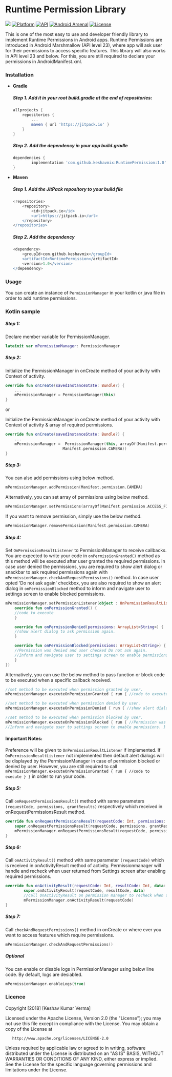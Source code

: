# Runtime Permission Library
[![](https://jitpack.io/v/keshavmix/RuntimePermission.svg)](https://jitpack.io/#keshavmix/RuntimePermission)
[![Platform](https://img.shields.io/badge/platform-android-blue.svg)](http://developer.android.com/index.html)
[![API](https://img.shields.io/badge/API-15%2B-blue.svg?style=flat)](https://android-arsenal.com/api?level=15)
[![Android Arsenal](https://img.shields.io/badge/Android%20Arsenal-Runtime%20Permission-orange.svg?style=flat)](https://android-arsenal.com/details/1/7097)
[![License](https://img.shields.io/badge/license-Apache%202-4EB1BA.svg?style=flat-square)](https://www.apache.org/licenses/LICENSE-2.0.html)

This is one of the most easy to use and developer friendly library to implement Runtime Permissions in Android apps. Runtime Permissions are introduced in Android Marshmallow (API level 23), where app will ask user for their permissions to access specific features. This library will also works in API level 23 and below. For this, you are still required to declare your permissions in AndroidManifest.xml.

### Installation

* **Gradle**

	##### Step 1. Add it in your root build.gradle at the end of repositories:
	```gradle
  allprojects {
		repositories {
			...
			maven { url 'https://jitpack.io' }
		}
	}
	```

	 ##### Step 2. Add the dependency in your app build.gradle
	```gradle
  dependencies {
	        implementation 'com.github.keshavmix:RuntimePermission:1.0'
	}
	```

* **Maven**

	##### Step 1. Add the JitPack repository to your build file
	```gradle
	<repositories>
		<repository>
		    <id>jitpack.io</id>
		    <url>https://jitpack.io</url>
		</repository>
	</repositories>
	```

	##### Step 2. Add the dependency
	```gradle
  	<dependency>
	    <groupId>com.github.keshavmix</groupId>
	    <artifactId>RuntimePermission</artifactId>
	    <version>1.0</version>
	</dependency>

	```
	
### Usage
You can create an instance of `PermissionManager` in your kotlin or java file in order to add runtime permissions.

### Kotlin sample
##### Step 1:
Declare member variable for PermissionManager.

```kotlin
lateinit var mPermissionManager: PermissionManager
```

##### Step 2:
Initialize the PermissionManager in onCreate method of your activity with Context of activity.

```kotlin
override fun onCreate(savedInstanceState: Bundle?) {
	...
	mPermissionManager = PermissionManager(this)
}
```

or

Initialize the PermissionManager in onCreate method of your activity with Context of activity & array of required permissions.
```kotlin
override fun onCreate(savedInstanceState: Bundle?) {
	...
	mPermissionManager =  PermissionManager(this, arrayOf(Manifest.permission.WRITE_EXTERNAL_STORAGE,
					     Manifest.permission.CAMERA))
}
```

##### Step 3:
You can also add permissions using below method.
```kotlin 
mPermissionManager.addPermission(Manifest.permission.CAMERA)
```

Alternatively, you can set array of permissions using below method.

```kotlin
mPermissionManager.setPermissions(arrayOf(Manifest.permission.ACCESS_FINE_LOCATION)
```

If you want to remove permission, simply use the below method.
```kotlin 
mPermissionManager.removePermission(Manifest.permission.CAMERA)
```

##### Step 4:
Set ```OnPermissionResultListener``` to PermissionManager to receive callbacks.	You are expected to write your code in ```onPermissionGranted()``` method as this method will be executed after user granted the required permissions. In case user denied the permissions, you are required to show alert dialog or snackbar to ask required permissions again with ```mPermissionManager.checkAndRequestPermissions()``` method. In case user opted 'Do not ask again' checkbox, you are also required to show an alert dialog in ```onPermissionBlocked``` method to inform and navigate user to settings screen to enable blocked permissions.

```kotlin
mPermissionManager.setPermissionListener(object : OnPermissionResultListener {
    override fun onPermissionGranted() {
	//code to execute
    }

    override fun onPermissionDenied(permissions: ArrayList<String>) {
	//show alert dialog to ask permission again.
    }

    override fun onPermissionBlocked(permissions: ArrayList<String>) {
	//Permission was denied and user checked Do not ask again. 
	//Inform and navigate user to settings screen to enable permissions.
    }
})
```

Alternatively, you can use the below method to pass function or block code to be executed when a specific callback received.
```kotlin
//set method to be executed when permission granted by user.
mPermissionManager.executeOnPermissionGranted { run { //code to execute } }

//set method to be executed when permission denied by user.
mPermissionManager.executeOnPermissionDenied { run { //show alert dialog to ask permission again. } }

//set method to be executed when permission blocked by user.
mPermissionManager.executeOnPermissionBlocked { run { //Permission was denied and user checked Do not ask again. 
//Inform and navigate user to settings screen to enable permissions. } }
```	

#### Important Notes:
Preference will be given to ```OnPermissionResultListener``` if implemented. 
If ```OnPermissionResultListener``` not implemented then default alert dialogs will be displayed by the PermissionManager in case of permission blocked or denied by user. 
However, you are still required to call ``` mPermissionManager.executeOnPermissionGranted { run { //code to execute } }``` in order to run your code.

##### Step 5:
Call ```onRequestPermissionsResult()``` method with same parameters ```(requestCode, permissions, grantResults)``` respectively which received in onRequestPermissionsResult method.
```kotlin
override fun onRequestPermissionsResult(requestCode: Int, permissions: Array<String>, grantResults: IntArray) {
	super.onRequestPermissionsResult(requestCode, permissions, grantResults)
	mPermissionManager.onRequestPermissionsResult(requestCode, permissions, grantResults)
}
```

##### Step 6:
Call ```onActivityResult()``` method with same parameter ```(requestCode)``` which is received in onActivityResult method of activity. Permissionmanager will handle and recheck when user returned from Settings screen after enabling required permissions.
```kotlin 
override fun onActivityResult(requestCode: Int, resultCode: Int, data: Intent?) {
        super.onActivityResult(requestCode, resultCode, data)
        //call OnActivityResult on permission manager to recheck when user returned from Settings screen.
        mPermissionManager.onActivityResult(requestCode)
}
```

##### Step 7:
Call ```checkAndRequestPermissions()``` method in onCreate or where ever you want to access features which require permissions.
```kotlin
mPermissionManager.checkAndRequestPermissions() 
```

##### Optional
You can enable or disable logs in PermissionManager using below line code. By default, logs are desiabled.
```kotlin
mPermissionManager.enableLogs(true) 
```

### Licence
 Copyright [2018] [Keshav Kumar Verma]

   Licensed under the Apache License, Version 2.0 (the "License");
   you may not use this file except in compliance with the License.
   You may obtain a copy of the License at

       http://www.apache.org/licenses/LICENSE-2.0

   Unless required by applicable law or agreed to in writing, software
   distributed under the License is distributed on an "AS IS" BASIS,
   WITHOUT WARRANTIES OR CONDITIONS OF ANY KIND, either express or implied.
   See the License for the specific language governing permissions and
limitations under the License.
